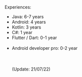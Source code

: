 Experiences:
- Java: 6-7 years
- Android: 4 years
- Kotlin: 3 years
- C#: 1 year
- Flutter / Dart: 0-1 year
<br><br/>
- Android developer pro: 0-2 year
<br><br/>
<br><br/>(Update: 21/07/22)
